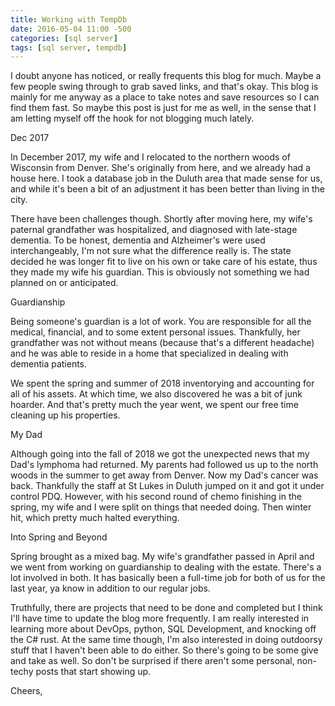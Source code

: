 ```yaml
---
title: Working with TempDb
date: 2016-05-04 11:00 -500
categories: [sql server]
tags: [sql server, tempdb]
---
```


I doubt anyone has noticed, or really frequents this blog for much. Maybe a few people swing through to grab saved links, and that's okay. This blog is mainly for me anyway as a place to take notes and save resources so I can find them fast. So maybe this post is just for me as well, in the sense that I am letting myself off the hook for not blogging much lately.

Dec 2017

In December 2017, my wife and I relocated to the northern woods of Wisconsin from Denver. She's originally from here, and we already had a house here. I took a database job in the Duluth area that made sense for us, and while it's been a bit of an adjustment it has been better than living in the city.

There have been challenges though. Shortly after moving here, my wife's paternal grandfather was hospitalized, and diagnosed with late-stage dementia. To be honest, dementia and Alzheimer's were used interchangeably, I'm not sure what the difference really is. The state decided he was longer fit to live on his own or take care of his estate, thus they made my wife his guardian. This is obviously not something we had planned on or anticipated.

Guardianship

Being someone's guardian is a lot of work. You are responsible for all the medical, financial, and to some extent personal issues. Thankfully, her grandfather was not without means (because that's a different headache) and he was able to reside in a home that specialized in dealing with dementia patients.

We spent the spring and summer of 2018 inventorying and accounting for all of his assets. At which time, we also discovered he was a bit of junk hoarder. And that's pretty much the year went, we spent our free time cleaning up his properties.

My Dad

Although going into the fall of 2018 we got the unexpected news that my Dad's lymphoma had returned. My parents had followed us up to the north woods in the summer to get away from Denver. Now my Dad's cancer was back. Thankfully the staff at St Lukes in Duluth jumped on it and got it under control PDQ. However, with his second round of chemo finishing in the spring, my wife and I were split on things that needed doing. Then winter hit, which pretty much halted everything.

Into Spring and Beyond

Spring brought as a mixed bag. My wife's grandfather passed in April and we went from working on guardianship to dealing with the estate. There's a lot involved in both. It has basically been a full-time job for both of us for the last year, ya know in addition to our regular jobs.

Truthfully, there are projects that need to be done and completed but I think I'll have time to update the blog more frequently. I am really interested in learning more about DevOps, python, SQL Development, and knocking off the C# rust. At the same time though, I'm also interested in doing outdoorsy stuff that I haven't been able to do either. So there's going to be some give and take as well. So don't be surprised if there aren't some personal, non-techy posts that start showing up.

Cheers,
